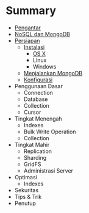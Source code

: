 # Summary

* [Pengantar](README.md)
* [NoSQL dan MongoDB](nosql_dan_mongodb.md)
* [Persiapan](persiapan.md)
   * [Instalasi](instalasi.md)
       * [OS X](instalasi_os_x.md)
       * Linux
       * Windows
   * [Menjalankan MongoDB](menjalankan_mongodb.md)
   * [Konfigurasi](konfigurasi.md)
* Penggunaan Dasar
   * Connection
   * Database
   * Collection
   * Cursor
* Tingkat Menengah
   * Indexes
   * Bulk Write Operation
   * Collection
* Tingkat Mahir
   * Replication
   * Sharding
   * GridFS
   * Administrasi Server
* Optimasi
   * Indexes
* Sekuritas
* Tips & Trik
* Penutup

